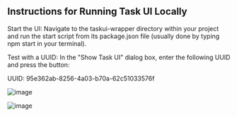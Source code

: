 ## Instructions for Running Task UI Locally

Start the UI: Navigate to the taskui-wrapper directory within your project and run the start script from its package.json file (usually done by typing npm start in your terminal).

Test with a UUID: In the "Show Task UI" dialog box, enter the following UUID and press the button:

UUID: 95e362ab-8256-4a03-b70a-62c51033576f 

![image](https://github.com/MindsetConsulting/bpa.ui5.role.ui/assets/91226856/34cb2cd3-978f-4874-848f-7e41e3781dc7)

![image](https://github.com/MindsetConsulting/bpa.ui5.role.ui/assets/91226856/4dd39ed5-f838-4fa5-bf4e-5b81bfb29680)




